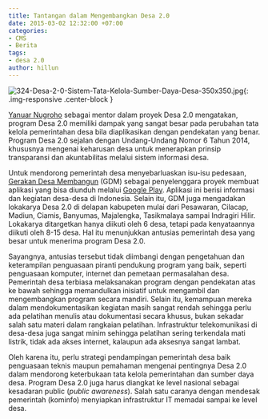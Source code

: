 ```yaml
---
title: Tantangan dalam Mengembangkan Desa 2.0
date: 2015-03-02 12:32:00 +07:00
categories:
- CMS
- Berita
tags:
- desa 2.0
author: hillun
---
```


![324-Desa-2-0-Sistem-Tata-Kelola-Sumber-Daya-Desa-350x350.jpg](/uploads/324-Desa-2-0-Sistem-Tata-Kelola-Sumber-Daya-Desa-350x350.jpg){: .img-responsive .center-block }

[Yanuar Nugroho](http://ciptamedia.org/team/yanuar-nugroho/) sebagai mentor dalam proyek Desa 2.0 mengatakan, program Desa 2.0 memiliki dampak yang sangat besar pada perubahan tata kelola pemerintahan desa bila diaplikasikan dengan pendekatan yang benar. Program Desa 2.0 sejalan dengan Undang-Undang Nomor 6 Tahun 2014, khususnya mengenai keharusan desa untuk menerapkan prinsip transparansi dan akuntabilitas melalui sistem informasi desa.

Untuk mendorong pemerintah desa menyebarluaskan isu-isu pedesaan, [Gerakan Desa Membangun](http://ciptamedia.org/wiki/Gerakan_Desa_Membangun_%28GDM%29) (GDM) sebagai penyelenggara proyek membuat aplikasi yang bisa diunduh melalui [Google Play](https://play.google.com/store/apps/details?id=id.kabar.nusantara). Aplikasi ini berisi informasi dan kegiatan desa-desa di Indonesia. Selain itu, GDM juga mengadakan lokakarya Desa 2.0 di delapan kabupeten mulai dari Pesawaran, Cilacap, Madiun, Ciamis, Banyumas, Majalengka, Tasikmalaya sampai Indragiri Hilir. Lokakarya ditargetkan hanya diikuti oleh 6 desa, tetapi pada kenyataannya diikuti oleh 8-15 desa. Hal itu menunjukkan antusias pemerintah desa yang besar untuk menerima program Desa 2.0.

Sayangnya, antusias tersebut tidak diimbangi dengan pengetahuan dan keterampilan penguasaan piranti pendukung program yang baik, seperti penguasaan komputer, internet dan pemetaan permasalahan desa. Pemerintah desa terbiasa melaksanakan program dengan pendekatan atas ke bawah sehingga memandulkan inisiatif untuk mengambil dan mengembangkan program secara mandiri. Selain itu, kemampuan mereka dalam mendokumentasikan kegiatan masih sangat rendah sehingga perlu ada pelatihan menulis atau dokumentasi secara khusus, bukan sekadar salah satu materi dalam rangkaian pelatihan. Infrastruktur telekomunikasi di desa-desa juga sangat minim sehingga pelatihan sering terkendala mati listrik, tidak ada akses internet, kalaupun ada aksesnya sangat lambat.

Oleh karena itu, perlu strategi pendampingan pemerintah desa baik penguasaan teknis maupun pemahaman mengenai pentingnya Desa 2.0 dalam mendorong keterbukaan tata kelola pemerintahan dan sumber daya desa. Program Desa 2.0 juga harus diangkat ke level nasional sebagai kesadaran public (*public awareness*). Salah satu caranya dengan mendesak pemerintah (kominfo) menyiapkan infrastruktur IT memadai sampai ke level desa.